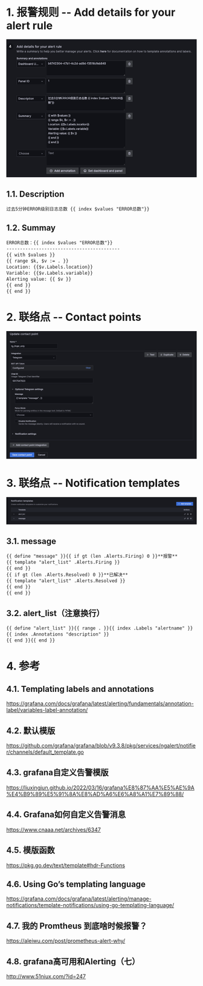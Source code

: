 
# 1. 报警规则 -- Add details for your alert rule
![alt text](image-8.png)
## 1.1. Description
    过去5分钟ERROR级别日志总数 {{ index $values "ERROR总数"}}
## 1.2. Summay 
    ERROR总数：{{ index $values "ERROR总数"}}
    ------------------------------------------
    {{ with $values }}
    {{ range $k, $v := . }}
    Location: {{$v.Labels.location}}
    Variable: {{$v.Labels.variable}}
    Alerting value: {{ $v }}
    {{ end }}
    {{ end }}
# 2. 联络点 -- Contact points
![alt text](image-10.png)
# 3. 联络点 -- Notification templates
![alt text](image-9.png)
## 3.1. message
    {{ define "message" }}{{ if gt (len .Alerts.Firing) 0 }}**报警**
    {{ template "alert_list" .Alerts.Firing }} 
    {{ end }}
    {{ if gt (len .Alerts.Resolved) 0 }}**已解决**
    {{ template "alert_list" .Alerts.Resolved }}
    {{ end }}
    {{ end }}
## 3.2. alert_list（注意换行）
    {{ define "alert_list" }}{{ range . }}{{ index .Labels "alertname" }}
    {{ index .Annotations "description" }}
    {{ end }}{{ end }}

# 4. 参考
## 4.1. Templating labels and annotations
https://grafana.com/docs/grafana/latest/alerting/fundamentals/annotation-label/variables-label-annotation/

## 4.2. 默认模版
https://github.com/grafana/grafana/blob/v9.3.8/pkg/services/ngalert/notifier/channels/default_template.go

## 4.3. grafana自定义告警模版
https://liuxingjun.github.io/2022/03/16/grafana%E8%87%AA%E5%AE%9A%E4%B9%89%E5%91%8A%E8%AD%A6%E6%A8%A1%E7%89%88/

## 4.4. Grafana如何自定义告警消息
https://www.cnaaa.net/archives/6347

## 4.5. 模版函数
https://pkg.go.dev/text/template#hdr-Functions

## 4.6. Using Go’s templating language
https://grafana.com/docs/grafana/latest/alerting/manage-notifications/template-notifications/using-go-templating-language/

## 4.7. 我的 Promtheus 到底啥时候报警？
https://aleiwu.com/post/prometheus-alert-why/
## 4.8. grafana高可用和Alerting（七）
http://www.51niux.com/?id=247